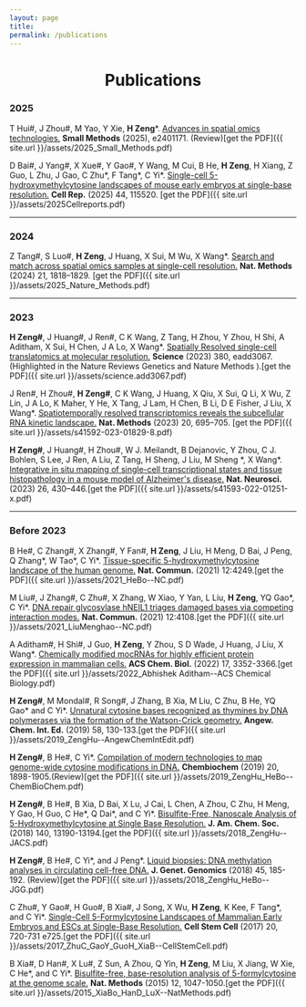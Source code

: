 ```yaml
---
layout: page
title:
permalink: /publications
---
```


<h1 align="center">Publications</h1>

### 2025

T Hui#, J Zhou#, M Yao, Y Xie, **H Zeng**\*. [Advances in spatial omics technologies.](https://onlinelibrary.wiley.com/doi/epdf/10.1002/smtd.202401171) **Small Methods** (2025), e2401171. (Review)[get the PDF]({{ site.url }}/assets/2025_Small_Methods.pdf)

D Bai#, J Yang#, X Xue#, Y Gao#, Y Wang, M Cui, B He, **H Zeng**, H Xiang, Z Guo, L Zhu, J Gao, C Zhu\*, F Tang\*, C Yi\*. [Single-cell 5-hydroxymethylcytosine landscapes of mouse early embryos at single-base resolution.](https://www.cell.com/cell-reports/fulltext/S2211-1247(25)00291-8?uuid=uuid%3A9e359dd3-41c8-4688-b106-e07ac3ed2527) **Cell Rep.** (2025) 44, 115520. [get the PDF]({{ site.url }}/assets/2025Cellreports.pdf)

---

### 2024

Z Tang#, S Luo#, **H Zeng**, J Huang, X Sui, M Wu, X Wang\*. [Search and match across spatial omics samples at single-cell resolution.](https://www.nature.com/articles/s41592-024-02410-7) **Nat. Methods** (2024) 21, 1818–1829. [get the PDF]({{ site.url }}/assets/2025_Nature_Methods.pdf)

---

### 2023

**H Zeng#**, J Huang#, J Ren#, C K Wang, Z Tang, H Zhou, Y Zhou, H Shi, A Aditham, X Sui, H Chen, J A Lo, X Wang\*. [Spatially Resolved single-cell translatomics at molecular resolution.](https://www.science.org/doi/10.1126/science.add3067)  **Science** (2023) 380, eadd3067. (Highlighted in the  Nature Reviews Genetics and  Nature Methods ).[get the PDF]({{ site.url }}/assets/science.add3067.pdf)


J Ren#, H Zhou#, **H Zeng#**, C K Wang, J Huang, X Qiu, X Sui, Q Li, X Wu, Z Lin, J A Lo, K Maher, Y He, X Tang, J Lam, H Chen, B Li, D E Fisher, J Liu, X Wang\*. [Spatiotemporally resolved transcriptomics reveals the subcellular RNA kinetic landscape.](https://www.nature.com/articles/s41592-023-01829-8)  **Nat. Methods** (2023) 20, 695–705.
[get the PDF]({{ site.url }}/assets/s41592-023-01829-8.pdf)


**H Zeng#**, J Huang#, H Zhou#, W J. Meilandt, B Dejanovic, Y Zhou, C J. Bohlen, S Lee, J Ren, A Liu, Z Tang, H Sheng, J Liu, M Sheng \*, X Wang\*. [Integrative in situ mapping of single-cell transcriptional states and tissue histopathology in a mouse model of Alzheimer's disease.](https://www.nature.com/articles/s41593-022-01251-x)  **Nat. Neurosci.** (2023) 26, 430–446.[get the PDF]({{ site.url }}/assets/s41593-022-01251-x.pdf)

---

### Before 2023

B He#, C Zhang#, X Zhang#, Y Fan#, **H Zeng**, J Liu, H Meng, D Bai, J Peng, Q Zhang\*, W Tao\*, C Yi\*. [Tissue-specific 5-hydroxymethylcytosine landscape of the human genome.](https://www.nature.com/articles/s41467-021-24425-w)  **Nat. Commun.** (2021) 12:4249.[get the PDF]({{ site.url }}/assets/2021_HeBo--NC.pdf)

M Liu#, J Zhang#, C Zhu#, X Zhang, W Xiao, Y Yan, L Liu, **H Zeng**, YQ Gao\*, C Yi\*. [DNA repair glycosylase hNEIL1 triages damaged bases via competing interaction modes.](https://www.nature.com/articles/s41467-021-24431-y)  **Nat. Commun.** (2021) 12:4108.[get the PDF]({{ site.url }}/assets/2021_LiuMenghao--NC.pdf)

A Aditham#, H Shi#, J Guo, **H Zeng**, Y Zhou, S D Wade, J Huang, J Liu, X Wang\*. [Chemically modified mocRNAs for highly efficient protein expression in mammalian cells.](https://pubs.acs.org/doi/10.1021/acschembio.1c00569)  **ACS Chem. Biol.** (2022) 17, 3352-3366.[get the PDF]({{ site.url }}/assets/2022_Abhishek Aditham--ACS Chemical Biology.pdf)

**H Zeng#**, M Mondal#, R Song#, J Zhang, B Xia, M Liu, C Zhu, B He, YQ Gao\* and C Yi\*. [Unnatural cytosine bases recognized as thymines by DNA polymerases via the formation of the Watson-Crick geometry.](https://onlinelibrary.wiley.com/doi/10.1002/anie.201807845)  **Angew. Chem. Int. Ed.** (2019) 58, 130-133.[get the PDF]({{ site.url }}/assets/2019_ZengHu--AngewChemIntEdit.pdf)

**H Zeng#**, B He#, C Yi\*. [Compilation of modern technologies to map genome-wide cytosine modifications in DNA.](https://chemistry-europe.onlinelibrary.wiley.com/doi/10.1002/cbic.201900035)  **Chembiochem**  (2019) 20, 1898-1905.(Review)[get the PDF]({{ site.url }}/assets/2019_ZengHu_HeBo--ChemBioChem.pdf)

**H Zeng#**, B He#, B Xia, D Bai, X Lu, J Cai, L Chen, A Zhou, C Zhu, H Meng, Y Gao, H Guo, C He\*, Q Dai\*, and C Yi\*. [Bisulfite-Free, Nanoscale Analysis of 5-Hydroxymethylcytosine at Single Base Resolution.](https://pubs.acs.org/doi/10.1021/jacs.8b08297)  **J. Am. Chem. Soc.** (2018) 140, 13190-13194.[get the PDF]({{ site.url }}/assets/2018_ZengHu--JACS.pdf)

**H Zeng#**, B He#, C Yi\*, and J Peng\*. [Liquid biopsies: DNA methylation analyses in circulating cell-free DNA.](https://www.sciencedirect.com/science/article/abs/pii/S1673852718300432?via%3Dihub)  **J. Genet. Genomics** (2018) 45, 185-192. (Review)[get the PDF]({{ site.url }}/assets/2018_ZengHu_HeBo--JGG.pdf)

C Zhu#, Y Gao#, H Guo#, B Xia#, J Song, X Wu, **H Zeng**, K Kee, F Tang\*, and C Yi\*. [Single-Cell 5-Formylcytosine Landscapes of Mammalian Early Embryos and ESCs at Single-Base Resolution.](https://www.cell.com/cell-stem-cell/fulltext/S1934-5909(17)30070-X)  **Cell Stem Cell** (2017) 20, 720-731 e725.[get the PDF]({{ site.url }}/assets/2017_ZhuC_GaoY_GuoH_XiaB--CellStemCell.pdf)

B Xia#, D Han#, X Lu#, Z Sun, A Zhou, Q Yin, **H Zeng**, M Liu, X Jiang, W Xie, C He\*, and C Yi\*. [Bisulfite-free, base-resolution analysis of 5-formylcytosine at the genome scale.](https://www.nature.com/articles/nmeth.3569)  **Nat. Methods** (2015) 12, 1047-1050.[get the PDF]({{ site.url }}/assets/2015_XiaBo_HanD_LuX--NatMethods.pdf)
